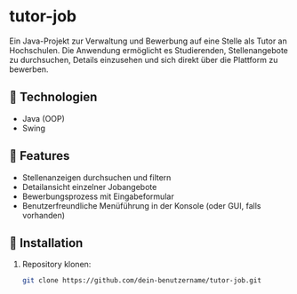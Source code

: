 # tutor-job

Ein Java-Projekt zur Verwaltung und Bewerbung auf eine Stelle als Tutor an Hochschulen. Die Anwendung ermöglicht es Studierenden, Stellenangebote zu durchsuchen, Details einzusehen und sich direkt über die Plattform zu bewerben.

## 🔧 Technologien

- Java (OOP)
- Swing

## 📌 Features

- Stellenanzeigen durchsuchen und filtern
- Detailansicht einzelner Jobangebote
- Bewerbungsprozess mit Eingabeformular
- Benutzerfreundliche Menüführung in der Konsole (oder GUI, falls vorhanden)

## 🚀 Installation

1. Repository klonen:
   ```bash
   git clone https://github.com/dein-benutzername/tutor-job.git

